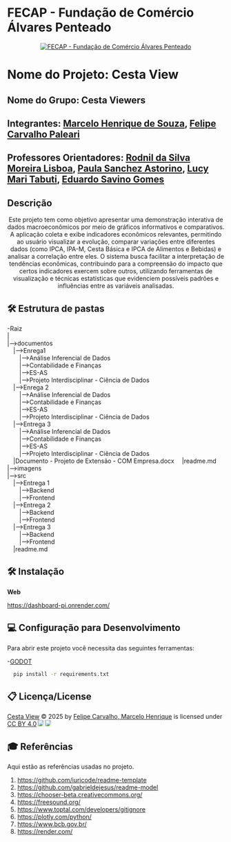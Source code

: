 # FECAP - Fundação de Comércio Álvares Penteado

<p align="center">
<a href= "https://www.fecap.br/"><img src="https://encrypted-tbn0.gstatic.com/images?q=tbn:ANd9GcRhZPrRa89Kma0ZZogxm0pi-tCn_TLKeHGVxywp-LXAFGR3B1DPouAJYHgKZGV0XTEf4AE&usqp=CAU" alt="FECAP - Fundação de Comércio Álvares Penteado" border="0"></a>
</p>

# Nome do Projeto: Cesta View

## Nome do Grupo: Cesta Viewers

## Integrantes: <a href="https://www.linkedin.com/in/marcelo-souza-36403b260/">Marcelo Henrique de Souza</a>, <a href="https://www.linkedin.com/in/felipe-carvalho-paleari-492741287/">Felipe  Carvalho Paleari</a> 

## Professores Orientadores: <a href="https://www.linkedin.com/in/professorrodnil/">Rodnil da Silva Moreira Lisboa</a>, <a href="https://www.linkedin.com/in/paula-astorino-432b5812a/">Paula Sanchez Astorino</a>, <a href="https://www.linkedin.com/in/lucymari/">Lucy Mari Tabuti</a>, <a href="https://www.linkedin.com/in/eduardo-savino-gomes-77833a10/">Eduardo Savino Gomes</a>

## Descrição

<p align="center">
  Este projeto tem como objetivo apresentar uma demonstração interativa de dados macroeconômicos por meio de gráficos informativos e comparativos. A aplicação coleta e exibe indicadores econômicos relevantes, permitindo ao usuário visualizar a evolução, comparar variações entre diferentes dados (como IPCA, IPA-M, Cesta Básica e IPCA de Alimentos e Bebidas) e analisar a correlação entre eles.
 O sistema busca facilitar a interpretação de tendências econômicas, contribuindo para a compreensão do impacto que certos indicadores exercem sobre outros, utilizando ferramentas de visualização e técnicas estatísticas que evidenciem possíveis padrões e influências entre as variáveis analisadas.
</p>

## 🛠 Estrutura de pastas

-Raiz<br>
|<br>
  |-->documentos<br>
  &emsp;|-->Enrega1<br>
  &emsp;&emsp;|-->Análise Inferencial de Dados<br>
  &emsp;&emsp;|-->Contabilidade e Finanças<br>
  &emsp;&emsp;|-->ES-AS<br>
  &emsp;&emsp;|-->Projeto Interdisciplinar - Ciência de Dados<br>
  &emsp;|-->Enrega 2<br>
  &emsp;&emsp;|-->Análise Inferencial de Dados<br>
  &emsp;&emsp;|-->Contabilidade e Finanças<br>
  &emsp;&emsp;|-->ES-AS<br>
  &emsp;&emsp;|-->Projeto Interdisciplinar - Ciência de Dados<br>
  &emsp;|-->Entrega 3<br>
  &emsp;&emsp;|-->Análise Inferencial de Dados<br>
  &emsp;&emsp;|-->Contabilidade e Finanças<br>
  &emsp;&emsp;|-->ES-AS<br>
  &emsp;&emsp;|-->Projeto Interdisciplinar - Ciência de Dados<br>
  &emsp;|Documento - Projeto de Extensão - COM Empresa.docx
  &emsp;|readme.md<br>
  |-->imagens<br>
  |-->src<br>
  &emsp;|-->Entrega 1<br>
  &emsp;&emsp;|-->Backend<br>
  &emsp;&emsp;|-->Frontend<br>
  &emsp;|-->Entrega 2<br>
  &emsp;&emsp;|-->Backend<br>
  &emsp;&emsp;|-->Frontend<br>
  &emsp;|-->Entrega 3<br>
  &emsp;&emsp;|-->Backend<br>
  &emsp;&emsp;|-->Frontend<br>
  &emsp;|readme.md<br>

## 🛠 Instalação

<b>Web</b>

<https://dashboard-pi.onrender.com/>


## 💻 Configuração para Desenvolvimento

Para abrir este projeto você necessita das seguintes ferramentas:


-<a href="https://godotengine.org/download">GODOT</a>

```sh
  pip install -r requirements.txt
```

## 📋 Licença/License
<a href="https://dashboard-pi.onrender.com">Cesta View</a> © 2025 by <a href="https://github.com/2025-1-NCC4/Projeto4">Felipe Carvalho, Marcelo Henrique</a> is licensed under <a href="https://creativecommons.org/licenses/by/4.0/">CC BY 4.0</a><img src="https://mirrors.creativecommons.org/presskit/icons/cc.svg" style="max-width: 1em;max-height:1em;margin-left: .2em;"><img src="https://mirrors.creativecommons.org/presskit/icons/by.svg" style="max-width: 1em;max-height:1em;margin-left: .2em;">

## 🎓 Referências

Aqui estão as referências usadas no projeto.

1. <https://github.com/iuricode/readme-template>
2. <https://github.com/gabrieldejesus/readme-model>
3. <https://chooser-beta.creativecommons.org/>
4. <https://freesound.org/>
5. <https://www.toptal.com/developers/gitignore>
6. <https://plotly.com/python/>
7. <https://www.bcb.gov.br/>
8. <https://render.com/>

